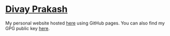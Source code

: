 # [Divay Prakash][1]

My personal website hosted [here][1] using GitHub pages.
You can also find my GPG public key [here][2].

[1]:http://divayprakash.github.io
[2]:./public_key.txt
